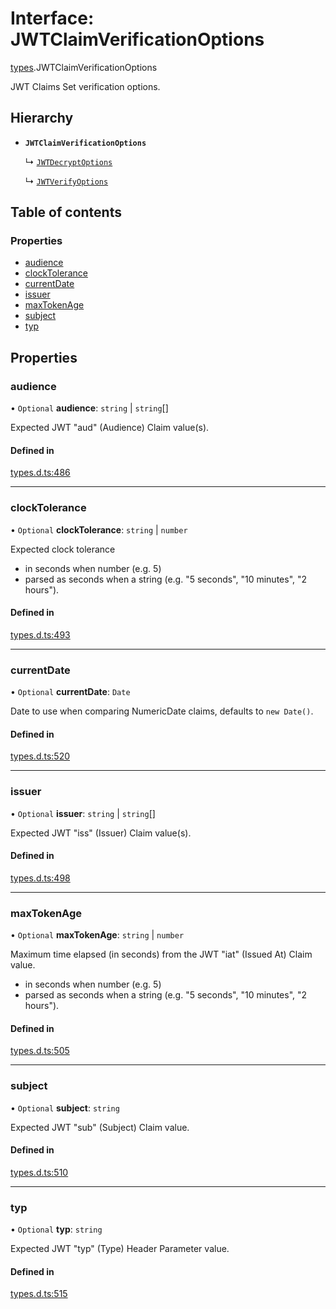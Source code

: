 # Interface: JWTClaimVerificationOptions

[types](../modules/types.md).JWTClaimVerificationOptions

JWT Claims Set verification options.

## Hierarchy

- **`JWTClaimVerificationOptions`**

  ↳ [`JWTDecryptOptions`](jwt_decrypt.JWTDecryptOptions.md)

  ↳ [`JWTVerifyOptions`](jwt_verify.JWTVerifyOptions.md)

## Table of contents

### Properties

- [audience](types.JWTClaimVerificationOptions.md#audience)
- [clockTolerance](types.JWTClaimVerificationOptions.md#clocktolerance)
- [currentDate](types.JWTClaimVerificationOptions.md#currentdate)
- [issuer](types.JWTClaimVerificationOptions.md#issuer)
- [maxTokenAge](types.JWTClaimVerificationOptions.md#maxtokenage)
- [subject](types.JWTClaimVerificationOptions.md#subject)
- [typ](types.JWTClaimVerificationOptions.md#typ)

## Properties

### audience

• `Optional` **audience**: `string` \| `string`[]

Expected JWT "aud" (Audience) Claim value(s).

#### Defined in

[types.d.ts:486](https://github.com/panva/jose/blob/v3.15.4/src/types.d.ts#L486)

___

### clockTolerance

• `Optional` **clockTolerance**: `string` \| `number`

Expected clock tolerance
- in seconds when number (e.g. 5)
- parsed as seconds when a string (e.g. "5 seconds", "10 minutes", "2 hours").

#### Defined in

[types.d.ts:493](https://github.com/panva/jose/blob/v3.15.4/src/types.d.ts#L493)

___

### currentDate

• `Optional` **currentDate**: `Date`

Date to use when comparing NumericDate claims, defaults to `new Date()`.

#### Defined in

[types.d.ts:520](https://github.com/panva/jose/blob/v3.15.4/src/types.d.ts#L520)

___

### issuer

• `Optional` **issuer**: `string` \| `string`[]

Expected JWT "iss" (Issuer) Claim value(s).

#### Defined in

[types.d.ts:498](https://github.com/panva/jose/blob/v3.15.4/src/types.d.ts#L498)

___

### maxTokenAge

• `Optional` **maxTokenAge**: `string` \| `number`

Maximum time elapsed (in seconds) from the JWT "iat" (Issued At) Claim value.
- in seconds when number (e.g. 5)
- parsed as seconds when a string (e.g. "5 seconds", "10 minutes", "2 hours").

#### Defined in

[types.d.ts:505](https://github.com/panva/jose/blob/v3.15.4/src/types.d.ts#L505)

___

### subject

• `Optional` **subject**: `string`

Expected JWT "sub" (Subject) Claim value.

#### Defined in

[types.d.ts:510](https://github.com/panva/jose/blob/v3.15.4/src/types.d.ts#L510)

___

### typ

• `Optional` **typ**: `string`

Expected JWT "typ" (Type) Header Parameter value.

#### Defined in

[types.d.ts:515](https://github.com/panva/jose/blob/v3.15.4/src/types.d.ts#L515)
